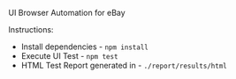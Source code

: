 UI Browser Automation for eBay

Instructions:

* Install dependencies - `npm install`
* Execute UI Test - `npm test`
* HTML Test Report generated in  - `./report/results/html`


